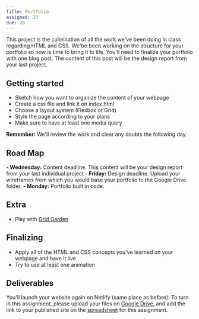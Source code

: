 ```yaml
---
title: Portfolio
assigned: 23
due: 26
---
```


This project is the culmination of all the work we've been doing in class regarding HTML and CSS. 
We'be been working on the structure for your portfolio so now is time to bring it to life.
You'll need to finalize your portfolio with one blog post. The content of this post will be the design report from your last project.

Getting started
---------------

- Sketch how you want to organize the content of your webpage
- Create a css file and link it on index.html
- Choose a layout system (Flexbox or Grid)
- Style the page according to your plans
- Make sure to have at least one media query

**Remember:** We'll review the work and clear any doubts the following day.

Road Map
---------------
**- Wednesday:** Content deadline. This content will be your design report from your last individual project
**- Friday:** Design deadline. Upload your wireframes from which you would base your portfolio to the Google Drive folder.
**- Monday:** Portfolio built in code.

Extra
-----

- Play with [Grid Garden](https://cssgridgarden.com/)


Finalizing
----------

- Apply all of the HTML and CSS concepts you've learned on your webpage and have it live
- Try to use at least one animation

Deliverables
------------

You'll launch your website again on Netlify (same place as before). To turn in this assignment, please upload your files on [Google Drive](https://drive.google.com/drive/folders/1b_s1XLDVxBsxy-OOkt_Xz6tG2IVQhdQ3), and add the link to your published site on the [spreadsheet](https://docs.google.com/spreadsheets/d/1Ztzs4jheB_HWNSr6AgDMiLag3_GbwDIpQ5g_kuQmGrY/edit#gid=0) for this assignment.
